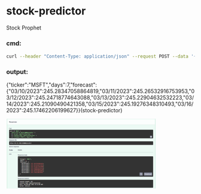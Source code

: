 # stock-predictor
Stock Prophet

### cmd:
```bash
curl --header "Content-Type: application/json" --request POST --data '{"ticker":"MSFT", "days":7}' http://52.11.249.0:8000/predict
```
### output:
{"ticker":"MSFT","days":7,"forecast":{"03/10/2023":245.28347058864819,"03/11/2023":245.26532916753953,"03/12/2023":245.24718774643088,"03/13/2023":245.22904632532223,"03/14/2023":245.21090490421358,"03/15/2023":245.19276348310493,"03/16/2023":245.17462206199627}}(stock-predictor)

<img src="img/week-12-MLOps0-screenshot-1.png" alt="drawing" width="400"/>